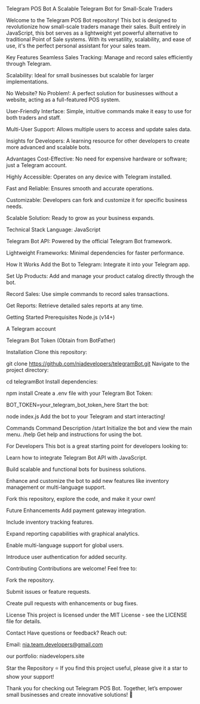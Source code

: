Telegram POS Bot
A Scalable Telegram Bot for Small-Scale Traders

Welcome to the Telegram POS Bot repository! This bot is designed to revolutionize how small-scale traders manage their sales. Built entirely in JavaScript, this bot serves as a lightweight yet powerful alternative to traditional Point of Sale systems. With its versatility, scalability, and ease of use, it's the perfect personal assistant for your sales team.

Key Features
Seamless Sales Tracking: Manage and record sales efficiently through Telegram.

Scalability: Ideal for small businesses but scalable for larger implementations.

No Website? No Problem!: A perfect solution for businesses without a website, acting as a full-featured POS system.

User-Friendly Interface: Simple, intuitive commands make it easy to use for both traders and staff.

Multi-User Support: Allows multiple users to access and update sales data.

Insights for Developers: A learning resource for other developers to create more advanced and scalable bots.

Advantages
Cost-Effective: No need for expensive hardware or software; just a Telegram account.

Highly Accessible: Operates on any device with Telegram installed.

Fast and Reliable: Ensures smooth and accurate operations.

Customizable: Developers can fork and customize it for specific business needs.

Scalable Solution: Ready to grow as your business expands.

Technical Stack
Language: JavaScript

Telegram Bot API: Powered by the official Telegram Bot framework.

Lightweight Frameworks: Minimal dependencies for faster performance.

How It Works
Add the Bot to Telegram: Integrate it into your Telegram app.

Set Up Products: Add and manage your product catalog directly through the bot.

Record Sales: Use simple commands to record sales transactions.

Get Reports: Retrieve detailed sales reports at any time.

Getting Started
Prerequisites
Node.js (v14+)

A Telegram account

Telegram Bot Token (Obtain from BotFather)

Installation
Clone this repository:

git clone https://github.com/niadevelopers/telegramBot.git
Navigate to the project directory:

cd telegramBot
Install dependencies:

npm install
Create a .env file with your Telegram Bot Token:

BOT_TOKEN=your_telegram_bot_token_here
Start the bot:

node index.js
Add the bot to your Telegram and start interacting!

Commands
Command	Description
/start	Initialize the bot and view the main menu.
/help	Get help and instructions for using the bot.

For Developers
This bot is a great starting point for developers looking to:

Learn how to integrate Telegram Bot API with JavaScript.

Build scalable and functional bots for business solutions.

Enhance and customize the bot to add new features like inventory management or multi-language support.

Fork this repository, explore the code, and make it your own!

Future Enhancements
Add payment gateway integration.

Include inventory tracking features.

Expand reporting capabilities with graphical analytics.

Enable multi-language support for global users.

Introduce user authentication for added security.

Contributing
Contributions are welcome! Feel free to:

Fork the repository.

Submit issues or feature requests.

Create pull requests with enhancements or bug fixes.

License
This project is licensed under the MIT License - see the LICENSE file for details.

Contact
Have questions or feedback? Reach out:


Email: nia.team.developers@gmail.com

our portfolio: niadevelopers.site

Star the Repository ⭐
If you find this project useful, please give it a star to show your support!

Thank you for checking out Telegram POS Bot. Together, let’s empower small businesses and create innovative solutions! 🚀

